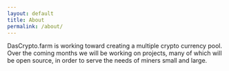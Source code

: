 ```yaml
---
layout: default
title: About
permalink: /about/
---
```


<div class="container">
    <div class="row justify-content-center">
        <div class="col-sm-8 mt-3">
            DasCrypto.farm is working toward creating a multiple crypto currency pool. Over
            the coming months we will be working on projects, many of which will be open
            source, in order to serve the needs of miners small and large.
        </div>
    </div>
</div>
